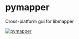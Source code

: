 pymapper
========

Cross-platform gui for libmapper

[![pymapper](http://acaia.ca/~tiago/images/pymapper.png "pymapper")](https://github.com/tiagovaz/pymapper)
